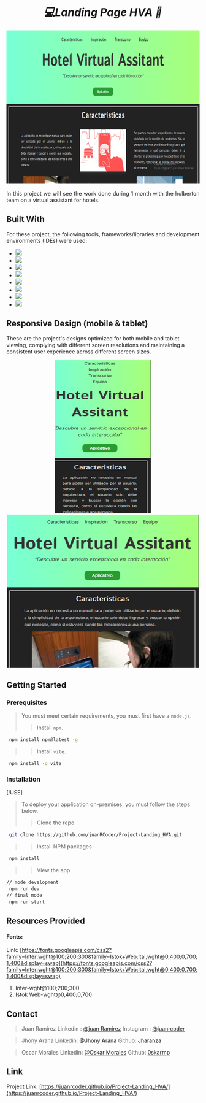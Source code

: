 <div align='center'>
 <h1><em>💻Landing Page HVA 🚀</em></h1>
  <img src="./src/assets/screenComputer.png" alt="Logo" width="700" height="400" >
 <p>  </p>
 <p>  </p>
<p align='justify'>
 In this project we will see the work done during 1 month with the holberton team on a virtual assistant for hotels.
</p>

</div>

## Built With

For these project, the following tools, frameworks/libraries and development environments (IDEs) were used:

- <img src="https://img.shields.io/badge/HTML5-E34F26?style=for-the-badge&logo=html5&logoColor=white" />
- <img src="https://img.shields.io/badge/CSS3-1572B6?style=for-the-badge&logo=css3&logoColor=white" />
- <img src="https://img.shields.io/badge/JavaScript-323330?style=for-the-badge&logo=javascript&logoColor=F7DF1E" />
- <img src="https://img.shields.io/badge/VSCode-0078D4?style=for-the-badge&logo=visual%20studio%20code&logoColor=white" />
- <img src="https://img.shields.io/badge/Vite-B73BFE?style=for-the-badge&logo=vite&logoColor=FFD62E" />
- <img src="https://img.shields.io/badge/GitHub%20Pages-222222?style=for-the-badge&logo=GitHub%20Pages&logoColor=white" />
- <img src="https://img.shields.io/badge/React-20232A?style=for-the-badge&logo=react&logoColor=61DAFB" />
- <img src="https://img.shields.io/badge/npm-CB3837?style=for-the-badge&logo=npm&logoColor=white"/>

## Responsive Design (mobile & tablet)

These are the project's designs optimized for both mobile and tablet viewing, complying with different screen resolutions and maintaining a consistent user experience across different screen sizes.

<div align="center">
  <img src="./src/assets/screenMobile.png" alt="Logo" width="250" height="400" >
  <img src="./src/assets/screenTablet.png" alt="Logo" width="500" height="400" > 
</div>

## Getting Started
### Prerequisites

> You must meet certain requirements, you must first have a `node.js`.
>
>> Install `npm`.
```sh
 npm install npm@latest -g
```

>> Install `vite`.
```sh
 npm install -g vite
```

### Installation
[!USE]

> To deploy your application on-premises, you must follow the steps below.
>
>> Clone the repo
```sh
 git clone https://github.com/juanRCoder/Project-Landing_HVA.git
```

>> Install NPM packages
```sh
 npm install
```

>> View the app
```sh
// mode development
 npm run dev
// final mode
 npm run start
```

## Resources Provided

#### Fonts:

Link: [https://fonts.googleapis.com/css2?family=Inter:wght@100;200;300&family=Istok+Web:ital,wght@0,400;0,700;1,400&display=swap](https://fonts.googleapis.com/css2?family=Inter:wght@100;200;300&family=Istok+Web:ital,wght@0,400;0,700;1,400&display=swap)

1. Inter-wght@100;200;300
2. Istok Web-wght@0,400;0,700

## Contact

> Juan Ramirez
> Linkedin : [@juan Ramirez](https://www.linkedin.com/in/juan-ramirez-490b84271/)
> Instagram : [@juanrcoder](https://www.instagram.com/juanrcoder/)

> Jhony Arana
> Linkedin: [@Jhony Arana](https://www.linkedin.com/in/jhony-arana-carranza-a103b350/)
> Github: [Jharanza](https://github.com/Jharanza)

> Oscar Morales
> Linkedin: [@Oskar Morales](https://www.linkedin.com/in/oskarmorales/)
> Github: [0skarmp](https://github.com/0skarmp)

## Link
Project Link: [https://juanrcoder.github.io/Project-Landing_HVA/](https://juanrcoder.github.io/Project-Landing_HVA/)

<!--
[!NOTE]: Una nota general que proporciona información o contexto.
[!IMPORTANT]: Una nota importante que debe leerse cuidadosamente.
[!USE]: Una nota que proporciona instrucciones sobre cómo usar algo.
[!BUG]: Una nota que informa sobre un error o problema.
[!TODO]: Una nota que indica una tarea pendiente.
También hay otros tipos de notas menos comunes, como:

[!HACK]: Una nota que proporciona un truco o solución alternativa.
[!WARNING]: Una nota que advierte sobre un peligro o riesgo.
[!DEPRECATED]: Una nota que informa sobre una característica o funcionalidad que ya no se usa.
[!SECURITY]: Una nota que informa sobre una vulnerabilidad de seguridad. -->
